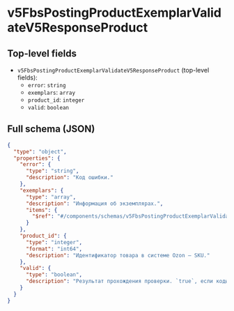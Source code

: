 # v5FbsPostingProductExemplarValidateV5ResponseProduct

## Top-level fields
- `v5FbsPostingProductExemplarValidateV5ResponseProduct` (top-level fields):
  - `error`: `string`
  - `exemplars`: `array`
  - `product_id`: `integer`
  - `valid`: `boolean`

## Full schema (JSON)
```json
{
  "type": "object",
  "properties": {
    "error": {
      "type": "string",
      "description": "Код ошибки."
    },
    "exemplars": {
      "type": "array",
      "description": "Информация об экземплярах.",
      "items": {
        "$ref": "#/components/schemas/v5FbsPostingProductExemplarValidateV5ResponseProductExemplar"
      }
    },
    "product_id": {
      "type": "integer",
      "format": "int64",
      "description": "Идентификатор товара в системе Ozon — SKU."
    },
    "valid": {
      "type": "boolean",
      "description": "Результат прохождения проверки. `true`, если коды всех экземпляров соответствуют требованиям."
    }
  }
}
```
